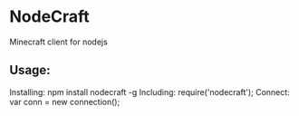 # NodeCraft
Minecraft client for nodejs

## Usage:
Installing:
    npm install nodecraft -g
Including:
    require('nodecraft');
Connect:
    var conn = new connection();
